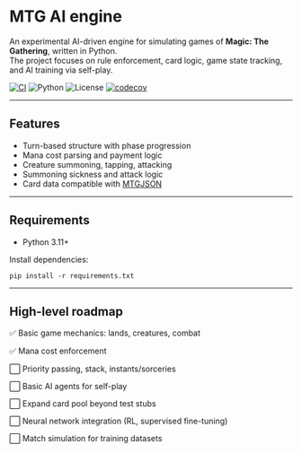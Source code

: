 # MTG AI engine

An experimental AI-driven engine for simulating games of **Magic: The Gathering**, written in Python.  
The project focuses on rule enforcement, card logic, game state tracking, and AI training via self-play.

[![CI](https://github.com/dpesce/mtg-ai/actions/workflows/ci.yml/badge.svg)](https://github.com/dpesce/mtg-ai/actions)
![Python](https://img.shields.io/badge/python-3.11+-blue.svg)
![License](https://img.shields.io/badge/license-MIT-lightgrey)
[![codecov](https://codecov.io/gh/dpesce/mtg-ai/branch/main/graph/badge.svg)](https://codecov.io/gh/dpesce/mtg-ai)

---

## Features

- Turn-based structure with phase progression
- Mana cost parsing and payment logic
- Creature summoning, tapping, attacking
- Summoning sickness and attack logic
- Card data compatible with [MTGJSON](https://github.com/mtgjson/mtgjson)

---

## Requirements

- Python 3.11+

Install dependencies:
```
pip install -r requirements.txt
```

---

## High-level roadmap

✅ Basic game mechanics: lands, creatures, combat

✅ Mana cost enforcement

⬜ Priority passing, stack, instants/sorceries

⬜ Basic AI agents for self-play

⬜ Expand card pool beyond test stubs

⬜ Neural network integration (RL, supervised fine-tuning)

⬜ Match simulation for training datasets


